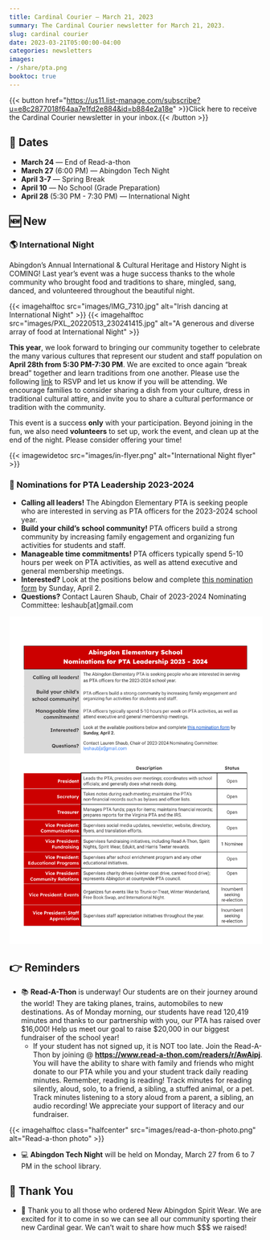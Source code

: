 ```yaml
---
title: Cardinal Courier — March 21, 2023
summary: The Cardinal Courier newsletter for March 21, 2023.
slug: cardinal courier
date: 2023-03-21T05:00:00-04:00
categories: newsletters
images: 
- /share/pta.png
booktoc: true
---
```


{{< button href="https://us11.list-manage.com/subscribe?u=e8c2877018f64aa7e1fd2e884&id=b884e2a18e" >}}Click here to receive the Cardinal Courier newsletter in your inbox.{{< /button >}}

## 📅 Dates

- **March 24** — End of Read-a-thon
- **March 27** (6:00 PM) — Abingdon Tech Night
- **April 3-7** — Spring Break
- **April 10** — No School (Grade Preparation)
- **April 28** (5:30 PM - 7:30 PM) — International Night

## 🆕 New

### 🌎 International Night

Abingdon’s Annual International & Cultural Heritage and History Night is COMING! Last year’s event was a huge success thanks to the whole community who brought food and traditions to share, mingled, sang, danced, and volunteered throughout the beautiful night.

{{< imagehalftoc src="images/IMG_7310.jpg" alt="Irish dancing at International Night" >}}
{{< imagehalftoc src="images/PXL_20220513_230241415.jpg" alt="A generous and diverse array of food at International Night" >}}

**This year**, we look forward to bringing our community together to celebrate the many various cultures that represent our student and staff population on **April 28th from 5:30 PM-7:30 PM**. We are excited to once again “break bread” together and learn traditions from one another. Please use the following [link](http://shorturl.at/wPTX7) to RSVP and let us know if you will be attending. We encourage families to consider sharing a dish from your culture, dress in traditional cultural attire, and invite you to share a cultural performance or tradition with the community. 

This event is a success **only** with your participation. Beyond joining in the fun, we also need **volunteers** to set up, work the event, and clean up at the end of the night. Please consider offering your time!

{{< imagewidetoc src="images/in-flyer.png" alt="International Night flyer" >}}

### 🙋 Nominations for PTA Leadership 2023-2024

- **Calling all leaders!** The Abingdon Elementary PTA is seeking people who are interested in serving as PTA officers for the 2023-2024 school year.
- **Build your child’s school community!** PTA officers build a strong community by increasing family engagement and organizing fun activities for students and staff.
- **Manageable time commitments!** PTA officers typically spend 5-10 hours per week on PTA activities, as well as attend executive and general membership meetings.
- **Interested?** Look at the positions below and complete [this nomination form](https://docs.google.com/forms/d/e/1FAIpQLScPl5b8CzjnBYOVNXnR33plv3YKtS6cpMw67xFKSorHwZ7i5g/viewform?usp=share_link) by Sunday, April 2.
- **Questions?** Contact Lauren Shaub, Chair of 2023-2024 Nominating Committee: leshaub[at]gmail.com

<a href="images/nom-flyer.pdf" height="1103" width="875" ><img src="images/nom-flyer.png" alt="Nominations Flyer"></a>

## 👉 Reminders

- 📚 **Read-A-Thon** is underway! Our students are on their journey around the world! They are taking planes, trains, automobiles to new destinations. As of Monday morning, our students have read 120,419 minutes and thanks to our partnership with you, our PTA has raised over $16,000! Help us meet our goal to raise $20,000 in our biggest fundraiser of the school year! 
    - If your student has not signed up, it is NOT too late. Join the Read-A-Thon by joining @ **https://www.read-a-thon.com/readers/r/AwAipj**. You will have the ability to share with family and friends who might donate to our PTA while you and your student track daily reading minutes. Remember, reading is reading! Track minutes for reading silently, aloud, solo, to a friend, a sibling, a stuffed animal, or a pet. Track minutes listening to a story aloud from a parent, a sibling, an audio recording! We appreciate your support of literacy and our fundraiser.

{{< imagehalftoc class="halfcenter" src="images/read-a-thon-photo.png" alt="Read-a-thon photo" >}}

- 💻 **Abingdon Tech Night** will be held on Monday, March 27 from 6 to 7 PM in the school library.

## 🙏 Thank You

- 👕 Thank you to all those who ordered New Abingdon Spirit Wear. We are excited for it to come in so we can see all our community sporting their new Cardinal gear. We can’t wait to share how much $$$ we raised!
